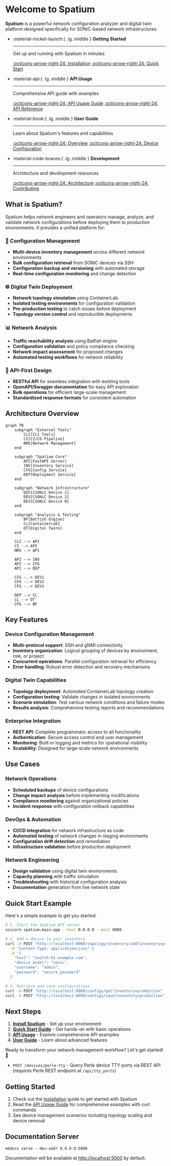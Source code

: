 # Welcome to Spatium

**Spatium** is a powerful network configuration analyzer and digital twin platform designed specifically for SONiC-based network infrastructures.

<div class="grid cards" markdown>

-   :material-rocket-launch:{ .lg .middle } **Getting Started**

    ---

    Get up and running with Spatium in minutes

    [:octicons-arrow-right-24: Installation](getting-started/installation.md)
    [:octicons-arrow-right-24: Quick Start](getting-started/quick-start.md)

-   :material-api:{ .lg .middle } **API Usage**

    ---

    Comprehensive API guide with examples

    [:octicons-arrow-right-24: API Usage Guide](usage.md)
    [:octicons-arrow-right-24: API Reference](api/device-api-new.md)

-   :material-book:{ .lg .middle } **User Guide**

    ---

    Learn about Spatium's features and capabilities

    [:octicons-arrow-right-24: Overview](user-guide/overview.md)
    [:octicons-arrow-right-24: Device Configuration](user-guide/device-config.md)

-   :material-code-braces:{ .lg .middle } **Development**

    ---

    Architecture and development resources

    [:octicons-arrow-right-24: Architecture](development/api-architecture.md)
    [:octicons-arrow-right-24: Contributing](development/contributing.md)

</div>

## What is Spatium?

Spatium helps network engineers and operators manage, analyze, and validate network configurations before deploying them to production environments. It provides a unified platform for:

### 🔧 Configuration Management
- **Multi-device inventory management** across different network environments
- **Bulk configuration retrieval** from SONiC devices via SSH
- **Configuration backup and versioning** with automated storage
- **Real-time configuration monitoring** and change detection

### 🌐 Digital Twin Deployment
- **Network topology simulation** using ContainerLab
- **Isolated testing environments** for configuration validation
- **Pre-production testing** to catch issues before deployment
- **Topology version control** and reproducible deployments

### 📊 Network Analysis
- **Traffic reachability analysis** using Batfish engine
- **Configuration validation** and policy compliance checking
- **Network impact assessment** for proposed changes
- **Automated testing workflows** for network reliability

### 🔌 API-First Design
- **RESTful API** for seamless integration with existing tools
- **OpenAPI/Swagger documentation** for easy API exploration
- **Bulk operations** for efficient large-scale management
- **Standardized response formats** for consistent automation

## Architecture Overview

```mermaid
graph TB
    subgraph "External Tools"
        CLI[CLI Tools]
        CI[CI/CD Pipeline]
        NMS[Network Management]
    end

    subgraph "Spatium Core"
        API[FastAPI Server]
        INV[Inventory Service]
        CFG[Config Service]
        DEP[Deployment Service]
    end

    subgraph "Network Infrastructure"
        DEV1[SONiC Device 1]
        DEV2[SONiC Device 2]
        DEV3[SONiC Device N]
    end

    subgraph "Analysis & Testing"
        BF[Batfish Engine]
        CL[ContainerLab]
        DT[Digital Twins]
    end

    CLI --> API
    CI --> API
    NMS --> API

    API --> INV
    API --> CFG
    API --> DEP

    CFG -.-> DEV1
    CFG -.-> DEV2
    CFG -.-> DEV3

    DEP --> CL
    CL --> DT
    CFG --> BF
```

## Key Features

### Device Configuration Management
- **Multi-protocol support**: SSH and gNMI connectivity
- **Inventory organization**: Logical grouping of devices by environment, role, or project
- **Concurrent operations**: Parallel configuration retrieval for efficiency
- **Error handling**: Robust error detection and recovery mechanisms

### Digital Twin Capabilities
- **Topology deployment**: Automated ContainerLab topology creation
- **Configuration testing**: Validate changes in isolated environments
- **Scenario simulation**: Test various network conditions and failure modes
- **Results analysis**: Comprehensive testing reports and recommendations

### Enterprise Integration
- **REST API**: Complete programmatic access to all functionality
- **Authentication**: Secure access control and user management
- **Monitoring**: Built-in logging and metrics for operational visibility
- **Scalability**: Designed for large-scale network environments

## Use Cases

### Network Operations
- **Scheduled backups** of device configurations
- **Change impact analysis** before implementing modifications
- **Compliance monitoring** against organizational policies
- **Incident response** with configuration rollback capabilities

### DevOps & Automation
- **CI/CD integration** for network infrastructure as code
- **Automated testing** of network changes in staging environments
- **Configuration drift detection** and remediation
- **Infrastructure validation** before production deployment

### Network Engineering
- **Design validation** using digital twin environments
- **Capacity planning** with traffic simulation
- **Troubleshooting** with historical configuration analysis
- **Documentation** generation from live network state

## Quick Start Example

Here's a simple example to get you started:

```bash
# 1. Start the Spatium API server
uvicorn spatium.main:app --host 0.0.0.0 --port 8000

# 2. Add a device to your inventory
curl -X POST "http://localhost:8000/topology/inventory/add?inventory=production" \
  -H "Content-Type: application/json" \
  -d '{
    "host": "switch-01.example.com",
    "device_model": "sonic",
    "username": "admin",
    "password": "secure_password"
  }'

# 3. Retrieve and save configurations
curl -X POST "http://localhost:8000/configs/get?inventory=production"
curl -X POST "http://localhost:8000/configs/save?inventory=production"
```

## Next Steps

1. **[Install Spatium](getting-started/installation.md)** - Set up your environment
2. **[Quick Start Guide](getting-started/quick-start.md)** - Get hands-on with basic operations
3. **[API Usage](usage.md)** - Explore comprehensive API examples
4. **[User Guide](user-guide/overview.md)** - Learn about advanced features

Ready to transform your network management workflow? Let's get started! 🚀
- `POST /devices/perle-tty` - Query Perle device TTY ports via REST API (requires Perle REST endpoint at `/api/tty_ports`)

## Getting Started

1. Check out the [Installation](getting-started/installation.md) guide to get started with Spatium
2. Read the [API Usage Guide](usage.md) for comprehensive examples with curl commands
3. See device management scenarios including topology scaling and device removal

## Documentation Server

```
mkdocs serve --dev-addr 0.0.0.0:5000
```
Documentation will be available at [http://localhost:5000](http://localhost:5000) by default.
